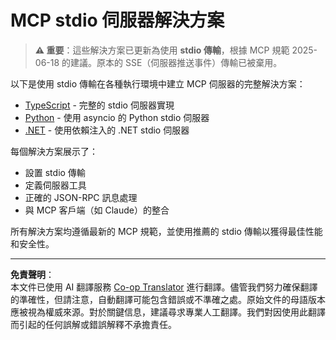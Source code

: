<!--
CO_OP_TRANSLATOR_METADATA:
{
  "original_hash": "e378b47e0361b7a9b0dab7a0306878c8",
  "translation_date": "2025-08-26T20:00:05+00:00",
  "source_file": "03-GettingStarted/05-stdio-server/solution/README.md",
  "language_code": "tw"
}
-->
# MCP stdio 伺服器解決方案

> **⚠️ 重要**：這些解決方案已更新為使用 **stdio 傳輸**，根據 MCP 規範 2025-06-18 的建議。原本的 SSE（伺服器推送事件）傳輸已被棄用。

以下是使用 stdio 傳輸在各種執行環境中建立 MCP 伺服器的完整解決方案：

- [TypeScript](../../../../../03-GettingStarted/05-stdio-server/solution/typescript) - 完整的 stdio 伺服器實現
- [Python](../../../../../03-GettingStarted/05-stdio-server/solution/python) - 使用 asyncio 的 Python stdio 伺服器
- [.NET](../../../../../03-GettingStarted/05-stdio-server/solution/dotnet) - 使用依賴注入的 .NET stdio 伺服器

每個解決方案展示了：
- 設置 stdio 傳輸
- 定義伺服器工具
- 正確的 JSON-RPC 訊息處理
- 與 MCP 客戶端（如 Claude）的整合

所有解決方案均遵循最新的 MCP 規範，並使用推薦的 stdio 傳輸以獲得最佳性能和安全性。

---

**免責聲明**：  
本文件已使用 AI 翻譯服務 [Co-op Translator](https://github.com/Azure/co-op-translator) 進行翻譯。儘管我們努力確保翻譯的準確性，但請注意，自動翻譯可能包含錯誤或不準確之處。原始文件的母語版本應被視為權威來源。對於關鍵信息，建議尋求專業人工翻譯。我們對因使用此翻譯而引起的任何誤解或錯誤解釋不承擔責任。